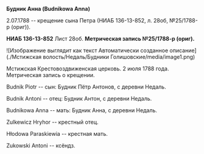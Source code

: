 **Будник Анна (Budnikowa Anna)**

2.07.1788 -- крещение сына Петра (НИАБ 136-13-852, л. 28об, №25/1788-р
(ориг)).

**НИАБ 136-13-852** Лист 28об. **Метрическая запись №25/1788-р (ориг).**

![Изображение выглядит как текст Автоматически созданное
описание](./Мстижская волость/Недаль/Будники Голишовские/media/image1.png)

Мстижская Крестовоздвиженская церковь. 2 июля 1788 года. Метрическая
запись о крещении.

Budnik Piotr -- сын: Будник Пётр Антонов, с деревни Недаль.

Budnik Antoni -- отец: Будник Антон, с деревни Недаль.

Budnikowa Anna -- мать: Будник Анна, с деревни Недаль.

Zulkewicz Hryhor -- крестный отец.

Hłodowa Paraskiewia -- крестная мать.

Zukowski Antoni -- ксёндз.

